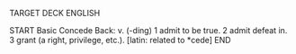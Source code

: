 TARGET DECK
ENGLISH

START
Basic
Concede
Back: v. (-ding) 1 admit to be true. 2 admit defeat in. 3 grant (a right, privilege, etc.). [latin: related to *cede]
END
